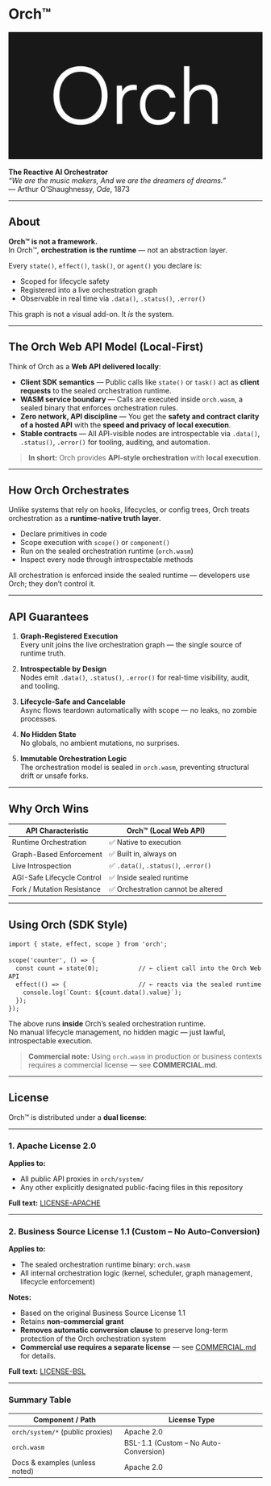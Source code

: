 # Orch™

![Orch Logo](./website/assets/banner.png)

**The Reactive AI Orchestrator**  
*“We are the music makers, And we are the dreamers of dreams.”*  
— Arthur O’Shaughnessy, *Ode*, 1873

---

## About

**Orch™ is not a framework.**  
In Orch™, **orchestration is the runtime** — not an abstraction layer.

Every `state()`, `effect()`, `task()`, or `agent()` you declare is:

- Scoped for lifecycle safety  
- Registered into a live orchestration graph  
- Observable in real time via `.data()`, `.status()`, `.error()`

This graph is not a visual add-on. It *is* the system.

---

## The Orch Web API Model (Local-First)

Think of Orch as a **Web API delivered locally**:

- **Client SDK semantics** — Public calls like `state()` or `task()` act as **client requests** to the sealed orchestration runtime.  
- **WASM service boundary** — Calls are executed inside `orch.wasm`, a sealed binary that enforces orchestration rules.  
- **Zero network, API discipline** — You get the **safety and contract clarity of a hosted API** with the **speed and privacy of local execution**.  
- **Stable contracts** — All API-visible nodes are introspectable via `.data()`, `.status()`, `.error()` for tooling, auditing, and automation.

> **In short:** Orch provides **API-style orchestration** with **local execution**.

---

## How Orch Orchestrates

Unlike systems that rely on hooks, lifecycles, or config trees, Orch treats orchestration as a **runtime-native truth layer**.

- Declare primitives in code  
- Scope execution with `scope()` or `component()`  
- Run on the sealed orchestration runtime (`orch.wasm`)  
- Inspect every node through introspectable methods

All orchestration is enforced inside the sealed runtime — developers use Orch; they don’t control it.

---

## API Guarantees

1. **Graph-Registered Execution**  
   Every unit joins the live orchestration graph — the single source of runtime truth.

2. **Introspectable by Design**  
   Nodes emit `.data()`, `.status()`, `.error()` for real-time visibility, audit, and tooling.

3. **Lifecycle-Safe and Cancelable**  
   Async flows teardown automatically with scope — no leaks, no zombie processes.

4. **No Hidden State**  
   No globals, no ambient mutations, no surprises.

5. **Immutable Orchestration Logic**  
   The orchestration model is sealed in `orch.wasm`, preventing structural drift or unsafe forks.

---

## Why Orch Wins

| API Characteristic             | Orch™ (Local Web API)                  |
|--------------------------------|----------------------------------------|
| Runtime Orchestration          | ✅ Native to execution                 |
| Graph-Based Enforcement        | ✅ Built in, always on                 |
| Live Introspection             | ✅ `.data()`, `.status()`, `.error()`  |
| AGI-Safe Lifecycle Control     | ✅ Inside sealed runtime               |
| Fork / Mutation Resistance     | ✅ Orchestration cannot be altered     |

---

## Using Orch (SDK Style)

    import { state, effect, scope } from 'orch';

    scope('counter', () => {
      const count = state(0);           // ← client call into the Orch Web API
      effect(() => {                    // ← reacts via the sealed runtime
        console.log(`Count: ${count.data().value}`);
      });
    });

The above runs **inside** Orch’s sealed orchestration runtime.  
No manual lifecycle management, no hidden magic — just lawful, introspectable execution.

> **Commercial note:** Using `orch.wasm` in production or business contexts requires a commercial license — see **COMMERCIAL.md**.

---

## License

Orch™ is distributed under a **dual license**:

---

### 1. Apache License 2.0

**Applies to:**

- All public API proxies in `orch/system/`
- Any other explicitly designated public-facing files in this repository

**Full text:** [LICENSE-APACHE](./LICENSE-APACHE.md)

---

### 2. Business Source License 1.1 (Custom – No Auto-Conversion)

**Applies to:**

- The sealed orchestration runtime binary: `orch.wasm`
- All internal orchestration logic (kernel, scheduler, graph management, lifecycle enforcement)

**Notes:**

- Based on the original Business Source License 1.1  
- Retains **non-commercial grant**  
- **Removes automatic conversion clause** to preserve long-term protection of the Orch orchestration system  
- **Commercial use requires a separate license** — see [COMMERCIAL.md](./COMMERCIAL.md) for details.

**Full text:** [LICENSE-BSL](./LICENSE-BSL.md)

---

### Summary Table

| Component / Path                | License Type                                      |
|---------------------------------|---------------------------------------------------|
| `orch/system/*` (public proxies)| Apache 2.0                                        |
| `orch.wasm`                     | BSL-1.1 (Custom – No Auto-Conversion)             |
| Docs & examples (unless noted)  | Apache 2.0                                        |
